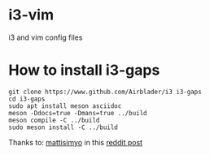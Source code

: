 # i3-vim
i3 and vim config files

# How to install i3-gaps

```
git clone https://www.github.com/Airblader/i3 i3-gaps
cd i3-gaps
sudo apt install meson asciidoc
meson -Ddocs=true -Dmans=true ../build
meson compile -C ../build
sudo meson install -C ../build
```
Thanks to: [mattisimyo](https://www.reddit.com/user/mattismyo/) in this [reddit post](https://www.reddit.com/r/i3wm/comments/nctbvk/gaps_innergaps_outer_error_am_i_really_running/)
